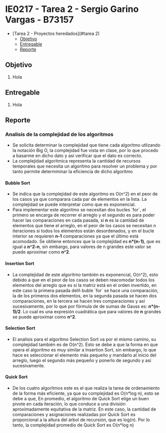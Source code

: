 # IE0217 - Tarea 2 - Sergio Garino Vargas - B73157

- [Tarea 2 - Proyectos heredados](#tarea 2)
  - [Objetivo](#objetivo)
  - [Entregable](#entregable)
  - [Reporte](#reporte)

## Objetivo
1. Hola

## Entregable
1. Hola

## Reporte
### Analisis de la complejidad de los algoritmos
- Se solicita determinar la complejidad que tiene cada algoritmo utlizando la notación Big O, la complejidad fue vista en clase, por lo que procedo a basarme en dicho dato y así verificar que el dato es correcto.
- La complejidad algoritmica representa la cantidad de recursos temporales que necesita un algoritmo para resolver un problema y por tanto permite determminar la eficiencia de dicho algoritmo
#### Bubble Sort
- Se indica que la complejidad de este algoritmo es O(n^2) en el peor de los casos ya que comparara cada par de elementos en la lista. La complejidad se puede interpretar como que es exponencial.
- Para implementar este algoritmo se necesitan dos bucles ´for´, el primero se encarga de recorrer el arreglo y el segundo es para poder hacer las comparaciones en cada pasada, si __n__ es la cantidad de elementos que tiene el arreglo, en el peor de los casos se necesitan n iteraciones si todos los elementos están desordenados, y en el bucle interior se requieren __n-1__ comparaciones ya que el último está acomodado. Se obtiene entonces que la complejidad es __n*(n-1)__, que es igual a __n^2-n__, sin embargo, para valores de n grandes este valor se puede aproximar como __n^2__.

#### Insertion Sort
- La complejidad de este algoritmo también es exponencial, O(n^2), esto debido a que en el peor de los casos se deben reacomodar todos los elementos del arreglo que es si la matriz está en el orden invertido, en este caso la primera pasada delñ buble ´for´ se hace una comparación, la de los primeros dos elementos, en la segunda pasada se hacen dos comparaciones, en la tercera se hacen tres comparaciones y así sucesivamente, por lo que por fórmula de de sumas de Gauss es: __n*(n-1)/2__. Lo cual es una expresión cuadrática que para valores de __n__ grandes se puede aproximar como __n^2__.

#### Selection Sort
- El analisis para el algoritmo Selection Sort va por el mismo camino, su complejidad también es de O(n^2). Esto se debe a que la forma en que opera el algoritmo es muy similar a Insertion Sort, sin embargo, lo que hace es seleccionar el elemento más pequeño y mandarlo al inicio del arreglo, luego el segundo más pequeño y ponerlo de segundo y así sucesivamente.

#### Quick Sort
- De los cuatro algoritmos este es el que realiza la tarea de ordenamiento de la forma más eficiente, ya que su 
complejidad es O(n\*log n), esto se debe a que, En promedio, el algoritmo de Quick Sort elige un buen pivote en cada iteración, lo que conduce a una división aproximadamente equitativa de la matriz. En este caso, la cantidad de comparaciones y asignaciones realizadas por Quick Sort es proporcional a la altura del árbol de recursión, que es log(n). Por lo tanto, la complejidad promedio de Quick Sort es O(n\*log n)